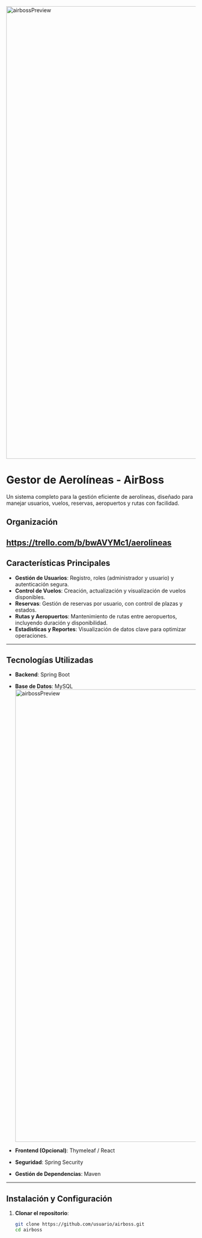 
<img width="1199" alt="airbossPreview" src="https://github.com/user-attachments/assets/4570f087-d1c4-471e-a5c7-04fca486bece" />



# **Gestor de Aerolíneas - AirBoss**

Un sistema completo para la gestión eficiente de aerolíneas, diseñado para manejar usuarios, vuelos, reservas, aeropuertos y rutas con facilidad.


## **Organización**
https://trello.com/b/bwAVYMc1/aerolineas
---

## **Características Principales**
- **Gestión de Usuarios**: Registro, roles (administrador y usuario) y autenticación segura.
- **Control de Vuelos**: Creación, actualización y visualización de vuelos disponibles.
- **Reservas**: Gestión de reservas por usuario, con control de plazas y estados.
- **Rutas y Aeropuertos**: Mantenimiento de rutas entre aeropuertos, incluyendo duración y disponibilidad.
- **Estadísticas y Reportes**: Visualización de datos clave para optimizar operaciones.

---

## **Tecnologías Utilizadas**
- **Backend**: Spring Boot
- **Base de Datos**: MySQL<img width="1199" alt="airbossPreview" src="https://github.com/user-attachments/assets/478922ad-ed5c-4eab-8ec8-3ff2d5f8d2d1" />

- **Frontend (Opcional)**: Thymeleaf / React
- **Seguridad**: Spring Security
- **Gestión de Dependencias**: Maven

---

## **Instalación y Configuración**
1. **Clonar el repositorio**:
   ```bash
   git clone https://github.com/usuario/airboss.git
   cd airboss
